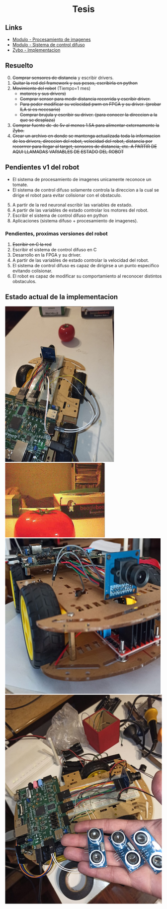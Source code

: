 <h1 align="center"> Tesis </h1> 

## Links

* [Modulo - Procesamiento de imagenes](https://github.com/Fuschetto97/Tesis/tree/main/pImagen)
* [Modulo - Sistema de control difuso](https://github.com/Fuschetto97/Tesis/tree/main/FuzzyControl)
* [Zybo - Implementacion](https://github.com/Fuschetto97/Tesis/tree/main/Petalinux_Projects)

## Resuelto

0) ~~Comprar sensores de distancia~~ y escribir drivers.
1) ~~Quitar la red del framework y sus pesos, escribirla en python~~
2) ~~Movimiento del robot~~ (Tiempo=1 mes)
    * ~~motores y sus drivers)~~ 
    * ~~Comprar sensor para medir distancia recorrida y escribir driver.~~
    * ~~Para poder modificar su velocidad pwm en FPGA y su driver. (probar ILA si es necesario)~~
    * ~~Comprar brujula y escribir su driver. (para conocer la direccion a la que se desplaza)~~
3) ~~Comprar fuente dc-dc 5v al menos 1.5A para alimentar externamente la Zybo.~~
4) ~~Crear un archivo en donde se mantenga actualizada toda la informacion de los drivers, direccion del robot, velocidad del robot, distancia por recorrrer para llegar al target, sensores de distancia, etc. A PARTIR DE AQUI LLAMADAS VARIABLES DE ESTADO DEL ROBOT~~

## Pendientes v1 del robot

* El sistema de procesamiento de imagenes unicamente reconoce un tomate.
* El sistema de control difuso solamente controla la direccion a la cual se dirige el robot para evitar colisionar con el obstaculo.

5) A partir de la red neuronal escribir las variables de estado.
6) A partir de las variables de estado controlar los motores del robot.
7) Escribir el sistema de control difuso en python
8) Aplicaciones (sistema difuso + procesamiento de imagenes).

### Pendientes, proximas versiones del robot

1) ~~Escribir en C la red~~
2) Escribir el sistema de control difuso en C 
4) Desarrollo en la FPGA y su driver.
5) A partir de las variables de estado controlar la velocidad del robot.
6) El sistema de control difuso es capaz de dirigirse a un punto especifico evitando colisionar.
7) El robot es capaz de modificar su comportamiento al reconocer distintos obstaculos.

## Estado actual de la implementacion

<img src=./imagenes/estado2.jpeg height=500 width=350 alt="Hardware" /> <img src=./imagenes/estado3.jpeg alt="Hardware" />
<img src=./imagenes/estado4.jpeg height=500 width=500 alt="Hardware" />
<img src=./imagenes/estado5.jpeg scale=0.5 alt="Hardware" />

